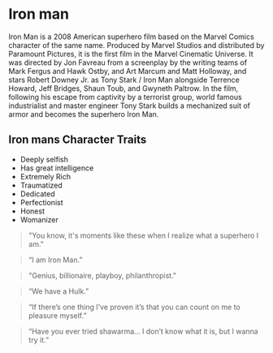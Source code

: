 # Iron man

Iron Man is a 2008 American superhero film based on the Marvel Comics character of the same name. Produced by Marvel Studios and distributed by Paramount Pictures, it is the first film in the Marvel Cinematic Universe. It was directed by Jon Favreau from a screenplay by the writing teams of Mark Fergus and Hawk Ostby, and Art Marcum and Matt Holloway, and stars Robert Downey Jr. as Tony Stark / Iron Man alongside Terrence Howard, Jeff Bridges, Shaun Toub, and Gwyneth Paltrow. In the film, following his escape from captivity by a terrorist group, world famous industrialist and master engineer Tony Stark builds a mechanized suit of armor and becomes the superhero Iron Man.

## Iron mans Character Traits

* Deeply selfish
* Has great intelligence
* Extremely Rich
* Traumatized
* Dedicated
* Perfectionist
* Honest
* Womanizer

> "You know, it's moments like these when I realize what a superhero I am."

> “I am Iron Man.”

> "Genius, billionaire, playboy, philanthropist."

> “We have a Hulk.”

> “If there’s one thing I’ve proven it’s that you can count on me to pleasure myself.”

> “Have you ever tried shawarma… I don’t know what it is, but I wanna try it.”